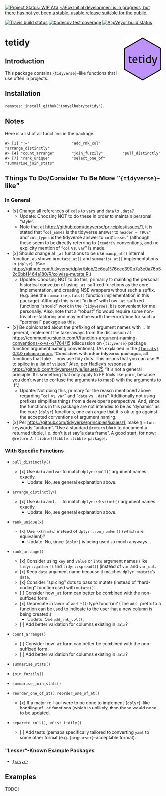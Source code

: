 
[![Project Status: WIP Ã¢â‚¬â€œ Initial development is in progress, but
there has not yet been a stable, usable release suitable for the
public.](https://www.repostatus.org/badges/latest/wip.svg)](https://www.repostatus.org/#wip)

<!-- badges: start -->

[![Travis build
status](https://travis-ci.org/tonyelhabr/tetidy.svg?branch=master)](https://travis-ci.org/tonyelhabr/tetidy)
[![Codecov test
coverage](https://codecov.io/gh/tonyelhabr/tetidy/branch/master/graph/badge.svg)](https://codecov.io/gh/tonyelhabr/tetidy?branch=master)
[![AppVeyor build
status](https://ci.appveyor.com/api/projects/status/github/tonyelhabr/tetidy?branch=master&svg=true)](https://ci.appveyor.com/project/tonyelhabr/tetidy)
<!-- badges: end -->

# tetidy <img src="man/figures/logo.png" align="right"/>

## Introduction

This package contains `{tidyverse}`-like functions that I use often in
projects.

## Installation

`remotes::install_github("tonyelhabr/tetidy")`.

## Notes

Here is a list of all functions in the
    package.

    #> [1] ":="                   "add_rnk_col"          "arrange_distinctly"  
    #> [4] "count_arrange"        "join_fuzzily"         "pull_distinctly"     
    #> [7] "rank_unique"          "select_one_of"        "summarise_join_stats"

## Things To Do/Consider To Be More “`{tidyverse}`-like”

### In General

  - \[x\] Change all references of `col`s to `var`s and `data` to
    `.data`?
      - Update: Choosing NOT to do these in order to maintain personal
        “style”.
      - Note that at <https://github.com/tidyverse/principles/issues/1>,
        it is stated that “`col_names` is the tidyverse answer to
        `header = TRUE"` and”`col_types` is the tidyverse answer to
        `colClasses`" (although these seem to be directly referring to
        `{readr}`’s conventions, and no explicity mention of “`col`
        vs. `var`” is made.
  - \[x\] Should change all `_at` functions to be use `manip_at()`
    internal function, as shown in `mutate_at()` and `summarise_at()`
    implementations in `{dplyr}`. (See
    <https://github.com/tidyverse/dplyr/blob/2e6ca1676ece390b7a3e0a76b52c6bbf1464a180/R/colwise-mutate.R>.)
      - Update: Choosing NOT to do this, primarily to mainting the
        personal historical convetion of using `_at`-suffixed functions
        as the core implementation, and creating NSE wrappers without
        such a suffix. (e.g. See the `summarise_stats()` function
        implementation in this package). Although this is not “in line”
        with how `_at`-suffixed functions “should” work in the
        `{tidyverse}`, it is convenient for me personally. Also, note
        that a “robust” fix would require some non-trivial re-factoring
        and may not be worth the errort/time for such a “peronsal”
        package as this.
  - \[x\] Be opinionated about the prefixing of argument names with `.`.
    In general, implement the take-aways from the discussion at
    <https://community.rstudio.com/t/function-argument-naming-conventions-x-vs-x/7764/15>
    (discussion on `{tidyverse}` package function argument naming
    conventions). (As explained in the [`{forcats}` 0.3.0 release
    notes](https://www.tidyverse.org/articles/2018/02/forcats-0-3-0/),
    “Consistent with other tidyverse packages, all functions that take
    … now use tidy dots. This means that you can use \!\!\! to splice in
    a list of values.” Also, per Hadley’s response at
    <https://github.com/tidyverse/style/issues/75> “It is not a general
    principle. It’s something that only apply to FP tools like purrr,
    because you don’t want to confuse the arguments to map() with the
    arguments to .f”.)
      - Update: Not doing this, primary for the reason mentioned above
        regarding “`col` vs. `var`” and “`data` vs. `.data`”.
        Additionally not using prefixes simplifies things from a
        developer’s perspective. And, since the functions in this
        package are not intended to be as “dynamic” as the core
        `{dplyr}` functions, one can argue that it is ok to go against
        the accepted conventions of argument naming.
  - \[x\] Per <https://github.com/tidyverse/principles/issues/1>, make
    `@return` keywords “uniform”. “Use a standard `@return` blurb to
    document a returned tibble, i.e. don’t just say”a data frame". A
    good start, for now: `@return A [tibble][tibble::tibble-package]`.

### With Specific Functions

  - `pull_distinctly()`
    
      - \[x\] Use `data` and `var` to match `dplyr::pull()` argument
        names exactly.
          - Update: No, see general explanation above.

  - `arrange_distinctly()`
    
      - \[x\] Use `data` and `...` to match `dplyr::distinct()` argument
        names exactly.
          - Update: No, see general explanation above.

  - `rank_unique(x)`
    
      - \[x\] Use `-xtfrm(x)` instead of `dplyr::row_number()` (which
        are equivalent)?
          - Update: No, since `{dplyr}` is being used so much anyways…

  - `rank_arrange()`
    
      - \[x\] Consider using `key` and `value` or `into` argument names
        (like `tidyr::gather()` and `tidyr::spread()`) (instead of `var`
        and `var_out`.
      - \[x\] Keep `data` argument name because it matches
        `dplyr::mutate`’s `data`.
      - \[x\] Consider “splicing” dots to pass to mutate (instead of
        “hard-coding” function used with `mutate()`.
      - \[ \] Consider how `_at` form can better be combined with the
        non-suffixed form.
      - \[x\] Deprecate in favor of `add_*()`-type function? (The `add_`
        prefix to a function can be used to indicate to the user that a
        new column is being created.)
          - Update: See `add_rnk_col()`.
      - \[ \] Add better validation for columns existing in `data`?

  - `count_arrange()`
    
      - \[ \] Consider how `_at` form can better be combined with the
        non-suffixed form.
      - \[ \] Add better validation for columns existing in `data`?

  - `summarise_stats()`

  - `join_fuzzily()`

  - `summarise_join_stats()`

  - `reorder_one_of_at()`, `reorder_one_of_at()`
    
      - \[x\] If a major re-haul were to be done to implement
        `{dplyr}`-like handling of `_at` functions (which is unlikely,
        then these would need to be updated.

  - `separete_cols()`, `unlist_tidily()`
    
      - \[ \] Add tests (perhaps specifically tailored to converting
        `yaml` to some other format (e.g. `{argparser}`-acceptable
        format).

### “Lesser”-Known Example Packages

  - [`{srvyr}`](https://github.com/gergness/srvyr/)

## Examples

TODO\!
